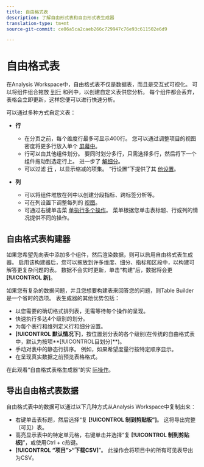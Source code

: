 ```yaml
---
title: 自由格式表
description: 了解自由形式表和自由形式表生成器
translation-type: tm+mt
source-git-commit: ce06a5ca2caeb266c729947c76e93c611502e6d9

---
```



# 自由格式表

在Analysis Workspace中，自由格式表不仅是数据表，而且是交互式可视化。 可以将组件组合拖放 [到行](https://docs.adobe.com/content/help/en/analytics/analyze/analysis-workspace/components/analysis-workspace-components.html) 和列中，以创建自定义表供您分析。 每个组件都会丢弃，表格会立即更新，这样您便可以进行快速分析。

可以通过多种方式自定义表：

* **行**
   * 在分页之前，每个维度行最多可显示400行。 您可以通过调整项目的视图密度将更多行放入单个 [屏幕中](https://docs.adobe.com/content/help/en/analytics/analyze/analysis-workspace/build-workspace-project/view-density.html)。
   * 行可以由其他组件划分。 要同时划分多行，只需选择多行，然后将下一个组件拖动到选定行上。 进一步了 [解细分](https://docs.adobe.com/content/help/en/analytics/analyze/analysis-workspace/components/dimensions/t-breakdown-fa.html)。
   * 可以过滤 [行](https://docs.adobe.com/content/help/en/analytics/analyze/analysis-workspace/build-workspace-project/pagination-filtering-sorting.html) ，以显示缩减的项集。 “行设置”下提供了其 [他设置](https://docs.adobe.com/content/help/en/analytics/analyze/analysis-workspace/build-workspace-project/column-row-settings/table-settings.html)。

* **列**
   * 可以将组件堆放在列中以创建分段指标、跨标签分析等。
   * 可在列设置下调整每列的 [视图](https://docs.adobe.com/content/help/en/analytics/analyze/analysis-workspace/build-workspace-project/column-row-settings/column-settings.html)。
   * 可通过右键单击菜 [单执行多个操作](https://docs.adobe.com/content/help/en/analytics-learn/tutorials/analysis-workspace/building-freeform-tables/using-the-right-click-menu.html)。 菜单根据您单击表标题、行或列的情况提供不同的操作。

## 自由格式表构建器

如果您希望先向表中添加多个组件，然后渲染数据，则可以启用自由格式表生成器。 启用该构建器后，您可以拖放到许多维度、细分、指标和区段中，以构建可解答更复杂问题的表。 数据不会实时更新，单击“构建”后，数据将会更 **[!UICONTROL 新]**。

如果您有复杂的数据问题，并且您想要构建表来回答您的问题，则Table Builder是一个省时的选项。 表生成器的其他优势包括：

* 以您需要的确切格式排列表，无需等待每个操作的呈现。
* 快速执行多达4个级别的划分。
* 为每个表行和维列定义行和细分设置。
* **[!UICONTROL 默认情况下]**，按位置划分表的各个级别(在传统的自由格式表中，默认为按项**[!UICONTROL &#x200B;目划分]**)。
* 手动对表中的静态行排序。 例如，如果希望度量行按特定顺序显示。
* 在呈现真实数据之前预览表格格式。

在此观看“自由格式表格生成器”的实 [际操作](https://youtu.be/GUMWiJAmMGI)。

## 导出自由格式表数据

自由格式表中的数据可以通过以下几种方式从Analysis Workspace中复制出来：

* 右键单击表标题，然后选择“复 **[!UICONTROL 制到剪贴板”]**。 这将导出完整（可见）表。
* 高亮显示表中的特定单元格，右键单击并选择“复 **[!UICONTROL 制到剪贴板]**”，或使用Ctrl + c热键。
* **[!UICONTROL “项目”>“下载CSV]**”。 此操作会将项目中的所有可见表导出为CSV。
